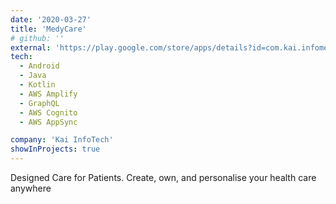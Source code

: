 ```yaml
---
date: '2020-03-27'
title: 'MedyCare'
# github: ''
external: 'https://play.google.com/store/apps/details?id=com.kai.infomed'
tech:
  - Android
  - Java
  - Kotlin
  - AWS Amplify
  - GraphQL
  - AWS Cognito
  - AWS AppSync

company: 'Kai InfoTech'
showInProjects: true
---
```


Designed Care for Patients. Create, own, and personalise your health care anywhere

